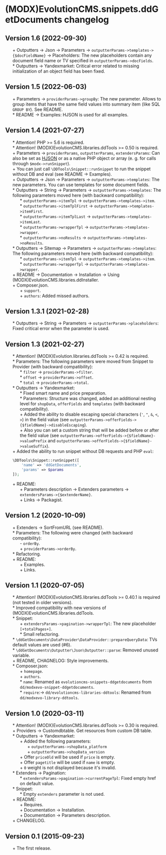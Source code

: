 # (MODX)EvolutionCMS.snippets.ddGetDocuments changelog


## Version 1.6 (2022-09-30)
* \+ Outputters → Json → Parameters → `outputterParams->templates->{$docFieldName}` → Placeholders: The new placeholders contain any document field name or TV specified in `outputterParams->docFields`.
* \* Outputters → Yandexmarket: Critical error related to missing initialization of an object field has been fixed.


## Version 1.5 (2022-06-03)
* \+ Parameters → `providerParams->groupBy`: The new parameter. Allows to group items that have the same field values into summary item (like SQL `GROUP BY`). See README.
* \* README → Examples: HJSON is used for all examples.


## Version 1.4 (2021-07-27)
* \* Attention! PHP >= 5.6 is required.
* \* Attention! (MODX)EvolutionCMS.libraries.ddTools >= 0.50 is required.
* \+ Parameters → `providerParams`, `outputterParams`, `extendersParams`: Can also be set as [HJSON](https://hjson.github.io/) or as a native PHP object or array (e. g. for calls through `$modx->runSnippet`).
* \+ You can just call `\DDTools\Snippet::runSnippet` to run the snippet without DB and eval (see README → Examples).
* \+ Outputters → Json → Parameters → `outputterParams->templates`: The new parameters. You can use templates for some document fields.
* \* Outputters → String → Parameters → `outputterParams->templates`: The following parameters moved here (with backward compatibility):
	* \* `outputterParams->itemTpl` → `outputterParams->templates->item`.
	* \* `outputterParams->itemTplFirst` → `outputterParams->templates->itemFirst`.
	* \* `outputterParams->itemTplLast` → `outputterParams->templates->itemLast`.
	* \* `outputterParams->wrapperTpl` → `outputterParams->templates->wrapper`.
	* \* `outputterParams->noResults` → `outputterParams->templates->noResults`.
* \* Outputters → Sitemap → Parameters → `outputterParams->templates`: The following parameters moved here (with backward compatibility):
	* \* `outputterParams->itemTpl` → `outputterParams->templates->item`.
	* \* `outputterParams->wrapperTpl` → `outputterParams->templates->wrapper`.
* \+ README → Documentation → Installation → Using (MODX)EvolutionCMS.libraries.ddInstaller.
* \+ Composer.json.
	* \+ `support`.
	* \+ `authors`: Added missed authors.


## Version 1.3.1 (2021-02-28)
* \* Outputters → String → Parameters → `outputterParams->placeholders`: Fixed critical error when the parameter is used.


## Version 1.3 (2021-02-27)
* \* Attention! (MODX)Evolution.libraries.ddTools >= 0.42 is required.
* \* Parameters: The following parameters were moved from Snippet to Provider (with backward compatibility):
	* \* `filter` → `providerParams->filter`.
	* \* `offset` → `providerParams->offset`.
	* \* `total` → `providerParams->total`.
* \* Outputters → Yandexmarket:
	* \* Fixed smart name and price preparation.
	* \* Parameters: Structure was changed, added an additional nesting level for `shopData`, `offerFields` and `templates` (with backward compatibility).
	* \+ Added the ability to disable escaping special characters (`'`, `"`, `&`, `<`, `>`) in the field value (see `outputterParams->offerFields->{$fieldName}->disableEscaping`).
	* \+ Also you can set a custom string that will be added before or after the field value (see `outputterParams->offerFields->{$fieldName}->valuePrefix` and `outputterParams->offerFields->{$fieldName}->valueSuffix`).
* \+ Added the ability to run snippet without DB requests and PHP `eval`:
	```php
	\DDTools\Snippet::runSnippet([
		'name' => 'ddGetDocuments',
		'params' => $params
	]);
	```
* \+ README:
	* \+ Parameters description → Extenders parameters → `extendersParams->{$extenderName}`.
	* \+ Links → Packagist.


## Version 1.2 (2020-10-09)
* \+ Extenders → SortFromURL (see README).
* \* Parameters: The following were changed (with backward compatibility):
	* \- `orderBy`.
	* \+ `providerParams->orderBy`.
* \* Refactoring.
* \+ README:
	* \+ Examples.
	* \+ Links.


## Version 1.1 (2020-07-05)
* \* Attention! (MODX)EvolutionCMS.libraries.ddTools >= 0.40.1 is required (not tested in older versions).
* \* Improved compatibility with new versions of (MODX)EvolutionCMS.libraries.ddTools.
* \* Snippet:
	* \+ `extendersParams->pagination->wrapperTpl`: The new placeholder `[+totalPages+]`.
	* \* Small refactoring.
* \* `\ddGetDocuments\DataProvider\DataProvider::prepareQueryData`: TVs default values are used (#6).
* \* `\ddGetDocuments\Outputter\Json\Outputter::parse`: Removed unused variable.
* \+ README, CHAGNELOG: Style improvements.
* \* Composer.json:
	* \+ `homepage`.
	* \+ `authors`.
	* \* `name`: Renamed as `evolutioncms-snippets-ddgetdocuments` from `dd/modxevo-snippet-ddgetdocuments`.
	* \* `require`:→ `dd/evolutioncms-libraries-ddtools`: Renamed from `dd/modxevo-library-ddtools`.


## Version 1.0 (2020-03-11)
* \* Attention! (MODX)EvolutionCMS.libraries.ddTools >= 0.30 is required.
* \+ Providers → Customdbtable. Get resources from custom DB table.
* \* Outputters → Yandexmarket:
	* \+ Added the following parameters:
		* \+ `outputterParams->shopData_platform`
		* \+ `outputterParams->shopData_version`
	* \+ Offer `priceOld` will be used if `price` is empty.
	* \+ Offer `pagetitle` will be used if `name` is empty.
	* \+ `0` weight is not displayed because it's invalid.
* \* Extenders → Pagination:
	* \* `extendersParams->pagination->currentPageTpl`: Fixed empty href on default value.
* \* Snippet:
	* \* Empty `extenders` parameter is not used.
* \+ README:
	* \+ Requires.
	* \+ Documentation → Installation.
	* \+ Documentation → Parameters description.
* \+ CHANGELOG.


## Version 0.1 (2015-09-23)
* \+ The first release.


<link rel="stylesheet" type="text/css" href="https://DivanDesign.ru/assets/files/ddMarkdown.css" />
<style>ul{list-style:none;}</style>